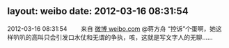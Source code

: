 layout: weibo
date: 2012-03-16 08:31:54
---
<meta name="referrer" content="no-referrer" />

2012-03-16 08:31:54  &nbsp;&nbsp;&nbsp;&nbsp;&nbsp;&nbsp; 来自 <a href="http://weibo.com/" rel="nofollow">微博 weibo.com</a>
@蒋方舟 “控诉”个蛋啊，她这样叭叭的高叫只会引发口水仗和无谓的争执，咳，这就是写文字人的无聊…… ​​​
